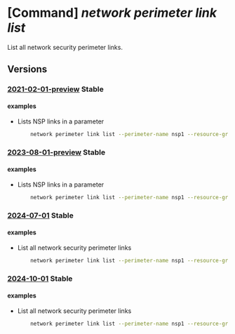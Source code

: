 # [Command] _network perimeter link list_

List all network security perimeter links.

## Versions

### [2021-02-01-preview](/Resources/mgmt-plane/L3N1YnNjcmlwdGlvbnMve30vcmVzb3VyY2Vncm91cHMve30vcHJvdmlkZXJzL21pY3Jvc29mdC5uZXR3b3JrL25ldHdvcmtzZWN1cml0eXBlcmltZXRlcnMve30vbGlua3M=/2021-02-01-preview.xml) **Stable**

<!-- mgmt-plane /subscriptions/{}/resourcegroups/{}/providers/microsoft.network/networksecurityperimeters/{}/links 2021-02-01-preview -->

#### examples

- Lists NSP links in a parameter
    ```bash
        network perimeter link list --perimeter-name nsp1 --resource-group rg1
    ```

### [2023-08-01-preview](/Resources/mgmt-plane/L3N1YnNjcmlwdGlvbnMve30vcmVzb3VyY2Vncm91cHMve30vcHJvdmlkZXJzL21pY3Jvc29mdC5uZXR3b3JrL25ldHdvcmtzZWN1cml0eXBlcmltZXRlcnMve30vbGlua3M=/2023-08-01-preview.xml) **Stable**

<!-- mgmt-plane /subscriptions/{}/resourcegroups/{}/providers/microsoft.network/networksecurityperimeters/{}/links 2023-08-01-preview -->

#### examples

- Lists NSP links in a parameter
    ```bash
        network perimeter link list --perimeter-name nsp1 --resource-group rg1
    ```

### [2024-07-01](/Resources/mgmt-plane/L3N1YnNjcmlwdGlvbnMve30vcmVzb3VyY2Vncm91cHMve30vcHJvdmlkZXJzL21pY3Jvc29mdC5uZXR3b3JrL25ldHdvcmtzZWN1cml0eXBlcmltZXRlcnMve30vbGlua3M=/2024-07-01.xml) **Stable**

<!-- mgmt-plane /subscriptions/{}/resourcegroups/{}/providers/microsoft.network/networksecurityperimeters/{}/links 2024-07-01 -->

#### examples

- List all network security perimeter links
    ```bash
        network perimeter link list --perimeter-name nsp1 --resource-group rg1
    ```

### [2024-10-01](/Resources/mgmt-plane/L3N1YnNjcmlwdGlvbnMve30vcmVzb3VyY2Vncm91cHMve30vcHJvdmlkZXJzL21pY3Jvc29mdC5uZXR3b3JrL25ldHdvcmtzZWN1cml0eXBlcmltZXRlcnMve30vbGlua3M=/2024-10-01.xml) **Stable**

<!-- mgmt-plane /subscriptions/{}/resourcegroups/{}/providers/microsoft.network/networksecurityperimeters/{}/links 2024-10-01 -->

#### examples

- List all network security perimeter links
    ```bash
        network perimeter link list --perimeter-name nsp1 --resource-group rg1
    ```
